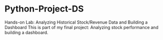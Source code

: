 # Python-Project-DS
Hands-on Lab: Analyzing Historical Stock/Revenue Data and Building a Dashboard
This is part of my final project: Analyzing stock performance and building a dashboard.
